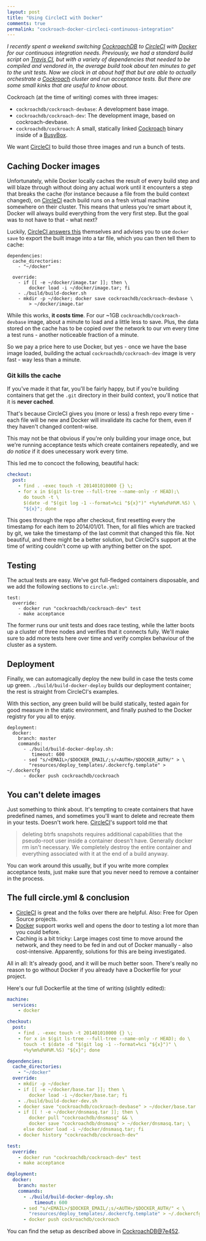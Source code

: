 ```yaml
---
layout: post
title: "Using CircleCI with Docker"
comments: true
permalink: "cockroach-docker-circleci-continuous-integration"
---
```


*I recently spent a weekend switching [CockroachDB](https://github.com/cockroachdb/cockroach) to [CircleCI](http://circleci.com) with [Docker](http://docker.io) for our continuous integration needs. Previously, we had a standard build script on [Travis CI](https://travis-ci.org/), but with a variety of dependencies that needed to be compiled and vendored in, the average build took about ten minutes to get to the unit tests.
Now we clock in at about half that but are able to actually orchestrate a [Cockroach](https://github.com/cockroachdb/cockroach) cluster and run acceptance tests. But there are some small kinks that are useful to know about.*

Cockroach (at the time of writing) comes with three images:

* `cockroachdb/cockroach-devbase`: A development base image.
* `cockroachdb/cockroach-dev`: The development image, based on
 cockroach-devbase.
* `cockroachdb/cockroach`: A small, statically linked
  [Cockroach](https://github.com/cockroachdb/cockroach) binary inside
  of a [BusyBox](http://busybox.net).

We want [CircleCI](http://circleci.com) to build those three images and run a bunch of tests.

## Caching Docker images
Unfortunately, while Docker locally caches the result of every build step and will blaze through without doing any actual work until it encounters a step that breaks the cache (for instance because a file from the build context changed), on [CircleCI](http://circleci.com) each build runs on a fresh virtual machine somewhere on their cluster.
This means that unless you're smart about it, Docker will always build everything from the very first step. But the goal was to not have to that - what next?

Luckily, [CircleCI answers this](https://circleci.com/docs/docker) themselves and advises you to use `docker save` to export the built image into a tar file, which you can then tell them to cache:

```
dependencies:
  cache_directories:
    - "~/docker"

  override:
    - if [[ -e ~/docker/image.tar ]]; then \
        docker load -i ~/docker/image.tar; fi
    - ./build/build-docker.sh
    - mkdir -p ~/docker; docker save cockroachdb/cockroach-devbase \
        > ~/docker/image.tar
```

While this works, **it costs time**. For our ~1GB `cockroachdb/cockroach-devbase` image, about a minute to load and a little less to save. Plus, the data stored on the cache has to be copied over the network to our vm every time a test runs - another noticeable fraction of a minute.

So we pay a price here to use Docker, but yes - once we have the base image loaded, building the actual `cockroachdb/cockroach-dev` image is very fast - way less than a minute.

### Git kills the cache
If you've made it that far, you'll be fairly happy, but if you're building containers that get the `.git` directory in their build context, you'll notice that it is **never cached**.

That's because CircleCI gives you (more or less) a fresh repo every time - each file will be new and Docker will invalidate its cache for them, even if they haven't changed content-wise.

This may not be that obvious if you're only building your image once, but we're running acceptance tests which create containers repeatedly, and we *do notice* if it does unecessary work every time.

This led me to concoct the following, beautiful hack:

```yaml
checkout:
  post:
    - find . -exec touch -t 201401010000 {} \;
    - for x in $(git ls-tree --full-tree --name-only -r HEAD);\
      do touch -t \
      $(date -d "$(git log -1 --format=%ci "${x}")" +%y%m%d%H%M.%S) \
      "${x}"; done
```

This goes through the repo after checkout, first resetting every the timestamp for each item to 2014/01/01. Then, for all files which are tracked by git, we take the timestamp of the last commit that changed this file.
Not beautiful, and there might be a better solution, but CircleCI's support at the time of writing couldn't come up with anything better on the spot.

## Testing
The actual tests are easy. We've got full-fledged containers disposable, and we add the following sections to `circle.yml`:

```
test:
  override:
    - docker run "cockroachdb/cockroach-dev" test
    - make acceptance
```

The former runs our unit tests and does race testing, while the latter boots up a cluster of three nodes and verifies that it connects fully. We'll make sure to add more tests here over time and verify complex behaviour of the cluster as a system.

## Deployment

Finally, we can automagically deploy the new build in case the tests come up green. `./build/build-docker-deploy` builds our deployment container; the rest is straight from CircleCI's examples.

With this section, any green build will be build statically, tested again for good measure in the static environment, and finally pushed to the Docker registry for you all to enjoy.

```
deployment:
  docker:
    branch: master
    commands:
      - ./build/build-docker-deploy.sh:
         timeout: 600
      - sed "s/<EMAIL>/$DOCKER_EMAIL/;s/<AUTH>/$DOCKER_AUTH/" > \
        "resources/deploy_templates/.dockercfg.template" > ~/.dockercfg
      - docker push cockroachdb/cockroach
```

## You can't delete images
Just something to think about. It's tempting to create containers that have predefined names, and sometimes you'll want to delete and recreate them in your tests. Doesn't work here.
[CircleCI](http://circleci.com)'s support told me that

> deleting btrfs snapshots requires additional capabilities that the
> pseudo-root user inside a container doesn't have. Generally docker rm isn't
> necessary. We completely destroy the entire container and everything associated with it at the end of a build anyway.


You can work around this usually, but if you write more complex acceptance tests, just make sure that you never need to remove a container in the process.

## The full circle.yml & conclusion

* [CircleCI](http://circleci.com) is great and the folks over there are
  helpful. Also: Free for Open Source projects.
* [Docker](http://docker.io) support works well and opens the door to
  testing a lot more than you could before.
* Caching is a bit tricky: Large images cost time to move around the network,
  and they need to be fed in and out of Docker manually - also cost-intensive.
  Apparently, solutions for this are being investigated.

All in all: It's already good, and it will be much better soon. There's really no reason to go without Docker if you already have a Dockerfile for your project.

Here's our full Dockerfile at the time of writing (slightly edited):

```yaml
machine:
  services:
    - docker

checkout:
  post:
    - find . -exec touch -t 201401010000 {} \;
    - for x in $(git ls-tree --full-tree --name-only -r HEAD); do \
      touch -t $(date -d "$(git log -1 --format=%ci "${x}")" \
      +%y%m%d%H%M.%S) "${x}"; done

dependencies:
  cache_directories:
    - "~/docker"
  override:
    - mkdir -p ~/docker
    - if [[ -e ~/docker/base.tar ]]; then \
        docker load -i ~/docker/base.tar; fi
    - ./build/build-docker-dev.sh
    - docker save "cockroachdb/cockroach-devbase" > ~/docker/base.tar
    - if [[ ! -e ~/docker/dnsmasq.tar ]]; then \
        docker pull "cockroachdb/dnsmasq" && \
        docker save "cockroachdb/dnsmasq" > ~/docker/dnsmasq.tar; \
      else docker load -i ~/docker/dnsmasq.tar; fi
    - docker history "cockroachdb/cockroach-dev"

test:
  override:
    - docker run "cockroachdb/cockroach-dev" test
    - make acceptance

deployment:
  docker:
    branch: master
    commands:
      - ./build/build-docker-deploy.sh:
          timeout: 600
      - sed "s/<EMAIL>/$DOCKER_EMAIL/;s/<AUTH>/$DOCKER_AUTH/" < \
        "resources/deploy_templates/.dockercfg.template" > ~/.dockercfg
      - docker push cockroachdb/cockroach
```

You can find the setup as described above in [CockroachDB@7e452](https://github.com/cockroachdb/cockroach/tree/7e452c2a8a9537e4ba5906ccc8a54c50b06885fb).
